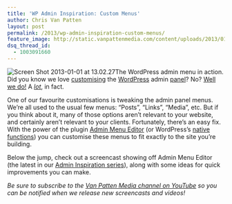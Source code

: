 ```yaml
---
title: 'WP Admin Inspiration: Custom Menus'
author: Chris Van Patten
layout: post
permalink: /2013/wp-admin-inspiration-custom-menus/
feature_image: http://static.vanpattenmedia.com/content/uploads/2013/01/Screen-Shot-2013-01-01-at-13.02.27.png
dsq_thread_id:
  - 1003091660
---
```


![Screen Shot 2013-01-01 at 13.02.27][1]The WordPress admin menu in action. 
Did you know we love [customising][2] the [WordPress][3] admin [panel][4]? No? [Well we do!][5] A [*lot*][6], in fact.

 [1]: http://static.vanpattenmedia.com/content/uploads/2013/01/Screen-Shot-2013-01-01-at-13.02.27.png
 [2]: http://www.vanpattenmedia.com/2012/customising-admin-panel-talk/
 [3]: http://www.vanpattenmedia.com/2012/build-better-admin-panel-screencast/
 [4]: http://www.vanpattenmedia.com/2012/admin-inspiration-customise-the-visual-editor/
 [5]: http://www.vanpattenmedia.com/2012/tinymce-wordpress-style-selector/
 [6]: http://www.vanpattenmedia.com/2012/customising-the-wordpress-admin-panel/

One of our favourite customisations is tweaking the admin panel menus. We’re all used to the usual few menus: “Posts”, “Links”, “Media”, etc. But if you think about it, many of those options aren’t relevant to your website, and certainly aren’t relevant to your clients. Fortunately, there’s an easy fix. With the power of the plugin [Admin Menu Editor][7] (or WordPress’s [native functions][8]) you can customise these menus to fit exactly to the site you’re building.

 [7]: http://wordpress.org/extend/plugins/admin-menu-editor/
 [8]: http://codex.wordpress.org/Administration_Menus

Below the jump, check out a screencast showing off Admin Menu Editor (the latest in our [Admin Inspiration series][9]), along with some ideas for quick improvements you can make.

 [9]: http://www.youtube.com/playlist?list=PL7VHhnanw97sINkrdnSJUt5SRDVfvk33y&feature=view_all



*Be sure to subscribe to the [Van Patten Media channel on YouTube][10] so you can be notified when we release new screencasts and videos!*

 [10]: http://www.youtube.com/user/VanPattenMedia?feature=mhee
